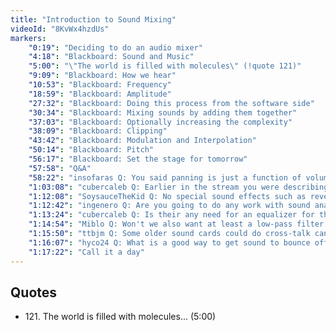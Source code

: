 ```yaml
---
title: "Introduction to Sound Mixing"
videoId: "8KvWx4hzdUs"
markers:
    "0:19": "Deciding to do an audio mixer"
    "4:18": "Blackboard: Sound and Music"
    "5:00": "\"The world is filled with molecules\" (!quote 121)"
    "9:09": "Blackboard: How we hear"
    "10:53": "Blackboard: Frequency"
    "18:59": "Blackboard: Amplitude"
    "27:32": "Blackboard: Doing this process from the software side"
    "30:34": "Blackboard: Mixing sounds by adding them together"
    "37:03": "Blackboard: Optionally increasing the complexity"
    "38:09": "Blackboard: Clipping"
    "43:42": "Blackboard: Modulation and Interpolation"
    "50:14": "Blackboard: Pitch"
    "56:17": "Blackboard: Set the stage for tomorrow"
    "57:58": "Q&A"
    "58:22": "insofaras Q: You said panning is just a function of volume, but could it also mix a portion of one source channel into the other output channel (for stereo)?"
    "1:03:08": "cubercaleb Q: Earlier in the stream you were describing audio in relation to light and you mentioned how sound is volumetric. But isn't light also volumetric?"
    "1:12:08": "SoysauceTheKid Q: No special sound effects such as reverb?"
    "1:12:42": "ingenero Q: Are you going to do any work with sound analysis or visualization using FFTs? Do have any experience with that kind of stuff?"
    "1:13:24": "cubercaleb Q: Is their any need for an equalizer for the game's engine? I assume it would be trivial to implement."
    "1:14:54": "Miblo Q: Won't we also want at least a low-pass filter for audio coming from, for example, the other side of a wall?"
    "1:15:50": "ttbjm Q: Some older sound cards could do cross-talk cancellation to try to do 3d sound with 2 or 4 speakers instead of with headphones, do you have any experience with this?"
    "1:16:07": "hyco24 Q: What is a good way to get sound to bounce off objects more realistically? (i.e., walls, cars, etc.)"
    "1:17:22": "Call it a day"
---
```


## Quotes

* 121\. The world is filled with molecules... (5:00)
